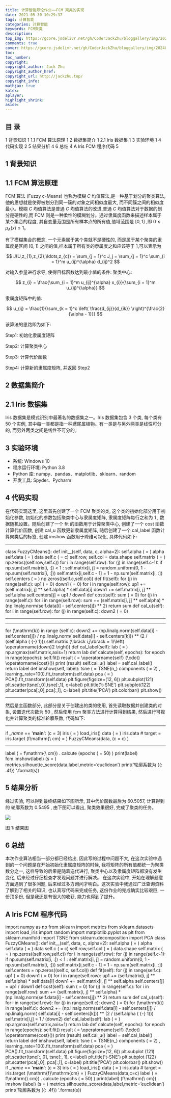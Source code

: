 ```yaml
---
title: 计算智能导论作业——FCM 聚类的实现
date: 2021-05-30 10:29:37
tags: 计算智能
categories: 计算智能
keywords: FCM聚类
description:  
top_img: https://gcore.jsdelivr.net/gh/CoderJackZhu/bloggallery/img/20240303022754.png
comments: true
cover: https://gcore.jsdelivr.net/gh/CoderJackZhu/bloggallery/img/20240303022754.png
toc:
toc_number:
copyright:
copyright_author: Jack Zhu
copyright_author_href: 
copyright_url: http://jackzhu.top/
copyright_info: 
mathjax: true
katex: 
aplayer: 
highlight_shrink: 
aside: 
---
```


## 目 录

1 背景知识 1
1.1 FCM 算法原理 1
2 数据集简介 1
2.1 Iris 数据集 1
3 实验环境 1
4 代码实现 2
5 结果分析 4
6 总结 4
A Iris FCM 程序代码 5
## 1 背景知识

## 1.1 FCM 算法原理

FCM 算法 (Fuzzy c-Means) 也称为模糊 $C$ 均值算法,是一种基于划分的聚类算法,他的思想就是使得被划分到同一簇的对象之间相似度最大, 而不同簇之间的相似度最小。模糊 $C$ 均值算法是普通 $C$ 均值算法的改进,普通 $C$ 均值算法对于数据的划分是硬性的,而 FCM 则是一种柔性的模糊划分。通过隶属度函数来描述样本属于某个集合的程度, 其自变量范围是所有样本点的所有值,值域范围是 $[0,1]$ ,即 $0 \leq \mu_A(x) \leq 1$。

有了模糊集合的概念, 一个元素属于某个类就不是硬性的, 而是属于某个聚类的隶属度是区间 $[0,1]$ 之间的值,样本属于所有类的隶属度之和应该等于 1,可以表示为

$$
J(U,z_{1},z_{2},\ldots,z_{c}) = \sum_{j = 1}^c J_j = \sum_{j = 1}^c \sum_{i = 1}^m u_{ij}^{\alpha} d_{ij}^2
$$

对输入参量进行求导, 使得目标函数达到最小值的条件: 聚类中心:

$$
z_{i} = \frac{\sum_{i = 1}^m u_{ij}^{\alpha} x_{i}}{\sum_{i = 1}^m u_{ij}^{\alpha}}
$$

隶属度矩阵中的值:

$$
u_{ij} = \frac{1}{\sum_{k = 1}^c \left( \frac{d_{ij}}{d_{ik}} \right)^{\frac{2}{\alpha - 1}}}
$$

该算法的思路即为如下:


Step1: 初始化隶属度矩阵 

Step2: 计算聚类中心 

Step3: 计算代价函数

Step4: 计算新的隶属度矩阵, 并返回 Step2

## 2 数据集简介

## 2.1 Iris 数据集

Iris 数据集是模式识别中最著名的数据集之一。Iris 数据集包含 3 个类, 每个类有 50 个实例, 其中每一类都是指一种鸢尾属植物。有一类是与另外两类是线性可分的, 而另外两类之间是线性不可分的。

## 3 实验环境

- 系统: Windows 10
- 程序运行环境: Python 3.8
- Python 库: numpy、pandas、matplotlib、sklearn、random
- 开发工具: Spyder、Pycharm
## 4 代码实现

在代码实现这里, 这里首先创建了一个 FCM 聚类的类, 这个类的初始化部分用于初始化参数, 初始化的参数包括聚类中心与隶属度矩阵, 隶属度矩阵每行之和为 1 , 数据随机设置。随后创建了一个 fit 的函数用于计算聚类中心, 创建了一个 cost 函数计算代价函数, 创建 cal_u 函数更新隶属度矩阵, 随后创建了一个 cal_label 函数计算聚类后的标签, 创建 imshow 函数用于降维可视化, 具体代码如下:

---

class FuzzyCMeans():
def init__(self, data, c, alpha=2):
self.alpha \( = \) alpha
self.data \( = \) data
self.c \( = c\)
self.row, self.col = data.shape
self.matrix \( = \) np.zeros((self.row,self.c))
for i in range(self.row):
for \(j\) in range(self.c-1):
if np.sum(self.matrix[i, :]) < 1 :
self.matrix[i, j] = random.uniform(0, 1 -
np.sum(self.matrix[i, :]))
self.matrix[i,self.c - 1] = 1 - np.sum(self.matrix[i, :])
self.centers \( = \) np.zeros((self.c,self.col))
def fit(self):
for \(j\) in range(self.c):
up1 \( = 0\)
down1 \( = 0\)
for i in range(self.row):
up1 += (self.matrix[i, j] ** self.alpha) * self.data[i]
down1 += self.matrix[i, j] ** self.alpha
self.centers[j] = up1 / down1
def cost(self):
sum \( = 0\)
for \(j\) in range(self.c):
for i in range(self.row):
sum += (self.matrix[i, j] ** self.alpha) *
(np.linalg.norm(self.data[i] - self.centers[j]) ** 2)
return sum
def cal_u(self):
for i in range(self.row):
for \(j\) in range(self.c):
down2 \( = 0\)

---
---

for \(\mathrm{k}\) in range (self.c):
down2 += (np.linalg.norm(self.data[i] - self.centers[j])
/ np.linalg.norm(
self.data[i] - self.centers[k])) ** (2 / (self.alpha
\( {-} 1))\)
self.matrix \(\lbrack i,j\rbrack = 1/\left( \operatorname{down}2 \right)\)
def cal_label(self):
lab \( = \) np.argmax(self.matrix,axis=1)
return lab
def calcute(self, epochs):
for epoch in range(epochs):
self.fit()
result \( = \operatorname{self} {\cdot} \operatorname{cost}()\)
print (result)
self.cal_u()
label = self.cal_label()
return label
def imshow(self, label):
tsne \( = TSNE(n\_\) components \( = 2\) ,
learning_rate=100).fit_transform(self.data)
pca \( = \) PCA().fit_transform(self.data)
plt.figure(figsize=(12, 6))
plt.subplot(121)
plt.scatter(tsne[:,0],tsne[:,1], c=label)
plt.title('t-SNE')
plt.subplot(122)
plt.scatter(pca[:,0],pca[:,1], c=label)
plt.title('PCA')
plt.colorbar()
plt.show()

---

然后是主函数部分, 此部分是关于创建出的类的使用, 首先读取数据并创建类的对象, 设置迭代次数为 50 , 然后使用 fcm 聚类方法进行计算得到结果, 然后进行可视化并计算聚类的标准轮廓系数, 代码如下:

---

if __name_ == '__main__':
\(c = 3\)
iris \( = \) load_iris()
data \( = \) iris.data
\# target = iris.target
\(f\mathrm{\ cm} = \) FuzzyCMeans(data, \(c = c\) )

---
label \( = f\mathrm{\ cm}\) . calcute (epochs \( = 50\) ) print(label)
fcm.imshow(label)
\(s = \) metrics.silhouette_score(data,label,metric=’euclidean’) print('轮廓系数为 \(\{: .4f\}\) '.format(s))

## 5 结果分析

经过实验, 可以得到最终结果如下图所示, 其中代价函数最后为 60.5057, 计算得到的
轮廓系数为 0.5495 , 由下图可以看出, 聚类效果很好, 完成了聚类的任务。

<img src="https://cdn.noedgeai.com/13b8aff7-d660-486b-8d4a-83244a4fc29c_5.jpg?x=181&y=341&w=479&h=254 "/>

图 1: 结果图

## 6 总结

本次作业算法相当一部分都已经给出, 因此写的过程中问题不大, 在这次实验中遇到的一个问题是在开始初始化隶属度矩阵的时候, 我将矩阵的所有值都统一为聚类数分之一, 这样导致的后果是随着迭代进行, 聚类中心以及隶属度矩阵都没有发生变化, 后来经过仔细检查才发现问题并进行解决。
在这次实验中, 开始在理解题意方面遇到了很多问题, 后来经过多方询问才明白。这次实验中我通过广泛查询资料了解到了相关的知识, 也认真写代码来完成任务, 这份作业的完成确实比较艰巨, 一份顶多份, 但是我还是有很大的收获, 能力也得到了提升。
## A Iris FCM 程序代码

import numpy as np
from sklearn import metrics
from sklearn.datasets import load_iris import random
import matplotlib.pyplot as plt from sklearn.manifold import TSNE
from sklearn.decomposition import PCA class FuzzyCMeans():
def init__(self, data, c, alpha=2): self.alpha \( = \) alpha self.data \( = \) data self.c \( = c\)
self.row,self.col \( = \) data.shape
self.matrix \( = \) np.zeros((self.row,self.c)) for i in range(self.row): for \(j\) in range(self.c-1):
if np.sum(self.matrix[i, :]) < 1 :
self.matrix[i, j] = random.uniform(0, 1 -np.sum(self.matrix[i, :]))
self.matrix[i,self.c - 1] = 1 - np.sum(self.matrix[i, :]) self.centers = np.zeros((self.c, self.col)) def fit(self):
for \(j\) in range(self.c): up1 \( = 0\) down1 \( = 0\)
for i in range(self.row):
up1 += (self.matrix[i, j] ** self.alpha) * self.data[i] down1 += self.matrix[i, j] ** self.alpha self.centers[j] = up1 / down1
def cost(self):
sum \( = 0\)
for \(j\) in range(self.c):
for i in range(self.row):
sum += (self.matrix[i, j] ** self.alpha) *
(np.linalg.norm(self.data[i] - self.centers[j]) ** 2)
return sum
def cal_u(self):
for i in range(self.row): for \(j\) in range(self.c): down2 \( = 0\)
for \(\mathrm{k}\) in range(self.c):
down2 += (np.linalg.norm(self.data[i] - self.centers[j]) / np.linalg.norm(
self.data[i] - self.centers[k])) ** (2 / (self.alpha
\( {-} 1))\)
self.matrix[i,j] = 1 / (down2)
def cal_label(self):
lab \( = \) np.argmax(self.matrix,axis=1) return lab
def calcute(self, epochs):
for epoch in range(epochs):
self.fit()
result \( = \operatorname{self} {\cdot} \operatorname{cost}()\) print (result) self.cal_u()
label = self.cal_label() return label
def imshow(self, label):
tsne \( = TSNE(n\_\) components \( = 2\) ,
learning_rate=100).fit_transform(self.data) pca \( = \) PCA().fit_transform(self.data) plt.figure(figsize=(12, 6)) plt.subplot (121)
plt.scatter(tsne[:, 0], tsne[:, 1], c=label) plt.title('t-SNE') plt.subplot (122)
plt.scatter(pca[:,0], pca[:,1], c=label) plt.title('PCA') plt.colorbar() plt.show()
if __name_ == '__main__':
\(c = 3\)
iris \( = \) load_iris() data \( = \) iris.data
\# target = iris.target
\(\mathrm{f}\mathrm{cm} = \) FuzzyCMeans(data,c=c) label \( = f\mathrm{\ cm}\) . calcute (epochs \( = 50\) ) print(label)
\(f\mathrm{\ cm}\) . imshow (label)
\(s = \) metrics.silhouette_score(data,label,metric=’euclidean’) print('轮廓系数为 \(\{: .4f\}\) '.format(s))

